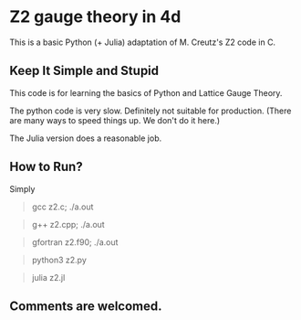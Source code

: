 # Z2 gauge theory in 4d

This is a basic Python (+ Julia) adaptation of M. Creutz's Z2 code in C.

## Keep It Simple and Stupid

This code is for learning the basics of Python and Lattice Gauge Theory.

The python code is very slow. Definitely not suitable for production.
(There are many ways to speed things up. We don't do it here.)

The Julia version does a reasonable job.

## How to Run?

Simply

> gcc z2.c; ./a.out

> g++ z2.cpp; ./a.out

> gfortran z2.f90; ./a.out

> python3 z2.py

> julia z2.jl

## Comments are welcomed.
